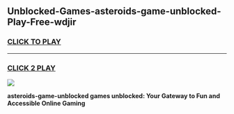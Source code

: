 
## Unblocked-Games-asteroids-game-unblocked-Play-Free-wdjir
<h3>
<a href="https://premium76.site?title=asteroids-game-unblocked&ref=10A">CLICK TO PLAY</a></h3>
<hr>

<h3>
<a href="https://premium76.site?title=asteroids-game-unblocked&ref=10A">CLICK 2 PLAY</a>
  
</h3>

<a href="https://premium76.site?title=asteroids-game-unblocked&ref=10A"><img src="https://clearcache.store/games.png"></a>


**asteroids-game-unblocked games unblocked: Your Gateway to Fun and Accessible Online Gaming**
